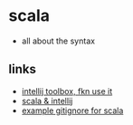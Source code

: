 # scala

- all about the syntax

## links

- [intellij toolbox, fkn use it](https://www.jetbrains.com/toolbox-app/)
- [scala & intellij](https://docs.scala-lang.org/getting-started/intellij-track/getting-started-with-scala-in-intellij.html)
- [example gitignore for scala](https://alvinalexander.com/source-code/scala/sample-gitignore-file-scala-sbt-intellij-eclipse/)
